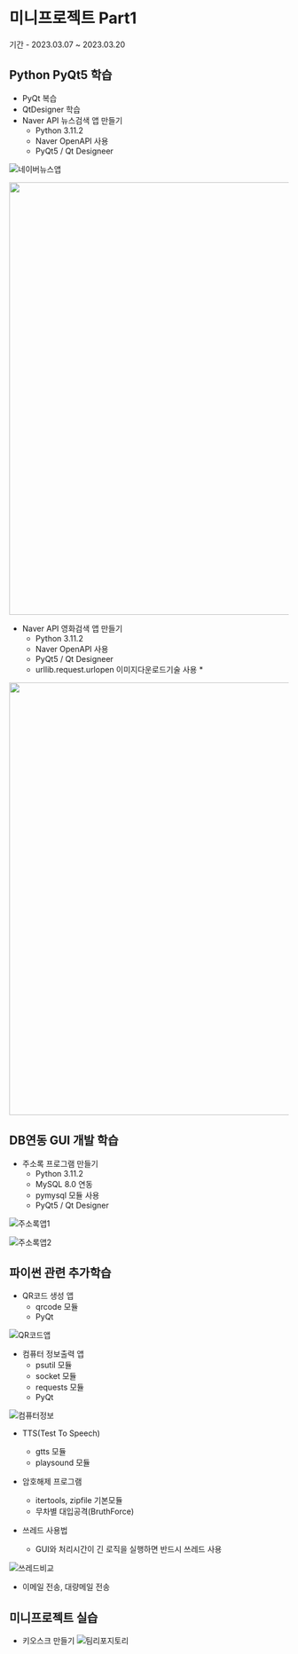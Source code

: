 # 미니프로젝트 Part1
기간 - 2023.03.07 ~ 2023.03.20

## Python PyQt5 학습
- PyQt 복습
- QtDesigner 학습
- Naver API 뉴스검색 앱 만들기
    - Python 3.11.2
    - Naver OpenAPI 사용
    - PyQt5 / Qt Designeer

![네이버뉴스앱](https://github.com/K-ji-eun/miniprojects/blob/main/part1/studyPyQt/news1.png)

<img src = "https://github.com/K-ji-eun/miniprojects/blob/main/part1/studyPyQt/news2.png" width = "780" />

- Naver API 영화검색 앱 만들기
    - Python 3.11.2
    - Naver OpenAPI 사용
    - PyQt5 / Qt Designeer
    - urllib.request.urlopen 이미지다운로드기술 사용 *

<img src = "https://github.com/K-ji-eun/miniprojects/blob/main/part1/studyPyQt/naver_movie.png" width = "780" />

## DB연동 GUI 개발 학습
- 주소록 프로그램 만들기
    - Python 3.11.2
    - MySQL 8.0 연동
    - pymysql 모듈 사용
    - PyQt5 / Qt Designer

![주소록앱1](https://github.com/K-ji-eun/miniprojects/blob/main/part1/studyPyQt/addressbook1.png)


![주소록앱2](https://github.com/K-ji-eun/miniprojects/blob/main/part1/studyPyQt/addressbook2.png)

## 파이썬 관련 추가학습
- QR코드 생성 앱
    - qrcode 모듈
    - PyQt

![QR코드앱](https://github.com/K-ji-eun/miniprojects/blob/main/part1/studyPython/qrcodeApp.png)

- 컴퓨터 정보출력 앱
    - psutil 모듈
    - socket 모듈
    - requests 모듈
    - PyQt 

![컴퓨터정보](https://github.com/K-ji-eun/miniprojects/blob/main/part1/studyPython/comInfoApp.png)

- TTS(Test To Speech)
    - gtts 모듈
    - playsound 모듈

- 암호해제 프로그램
  - itertools, zipfile 기본모듈
  - 무차별 대입공격(BruthForce)

- 쓰레드 사용법
  - GUI와 처리시간이 긴 로직을 실행하면 반드시 쓰레드 사용 

![쓰레드비교](https://github.com/K-ji-eun/miniprojects/blob/main/part1/studyThread/thread.png)

- 이메일 전송, 대량메일 전송

 
## 미니프로젝트 실습
- 키오스크 만들기 
![팀리포지토리](https://github.com/annual-salary-investigation)

